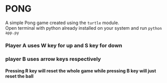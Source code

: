 # PONG
A simple Pong game created using the `turtle` module. <br>
Open terminal with python already installed on your system and run
`python app.py`

### Player A uses W key for up and S key for down
### player B uses arrow keys respectively

#### Pressing R key will reset the whole game while pressing B key will just reset the ball
